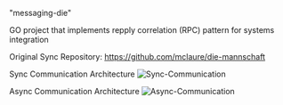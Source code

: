"messaging-die"

GO project that implements repply correlation (RPC) pattern for systems integration


Original Sync Repository: https://github.com/mclaure/die-mannschaft

Sync Communication Architecture
![Sync-Communication](https://user-images.githubusercontent.com/24611413/62910994-b8626400-bd50-11e9-923b-ef0d5d8f3c1f.jpg)

Async Communication Architecture
![Async-Communication](https://user-images.githubusercontent.com/24611413/62910317-10e43200-bd4e-11e9-8e77-70e31d3794ae.jpg)
